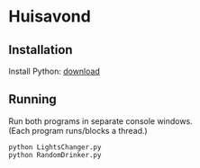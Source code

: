 # Huisavond

## Installation
Install Python:
[download](https://www.python.org/downloads/)

## Running
Run both programs in separate console windows.<br>
(Each program runs/blocks a thread.)

``` Console
python LightsChanger.py
python RandomDrinker.py
```
